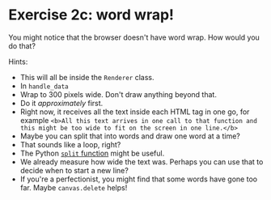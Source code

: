 # Exercise 2c: word wrap!

You might notice that the browser doesn't have word wrap.
How would you do that?

Hints:
* This will all be inside the `Renderer` class.
* In `handle_data`
* Wrap to 300 pixels wide. Don't draw anything beyond that.
* Do it _approximately_ first.
* Right now, it receives all the text inside each HTML tag in one go, for
  example `<b>All this text arrives in one call to that function and
  this might be too wide to fit on the screen in one line.</b>`
* Maybe you can split that into words and draw one word at a time?
* That sounds like a loop, right?
* The Python [`split` function](https://www.w3schools.com/python/ref_string_split.asp) might be useful.
* We already measure how wide the text was. Perhaps you can use that to
  decide when to start a new line?
* If you're a perfectionist, you might find that some words have gone too far.
  Maybe `canvas.delete` helps!
